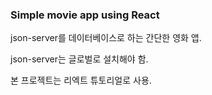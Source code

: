 ### Simple movie app using React

json-server를 데이터베이스로 하는 간단한 영화 앱.

json-server는 글로벌로 설치해야 함.

본 프로젝트는 리엑트 튜토리얼로 사용.
